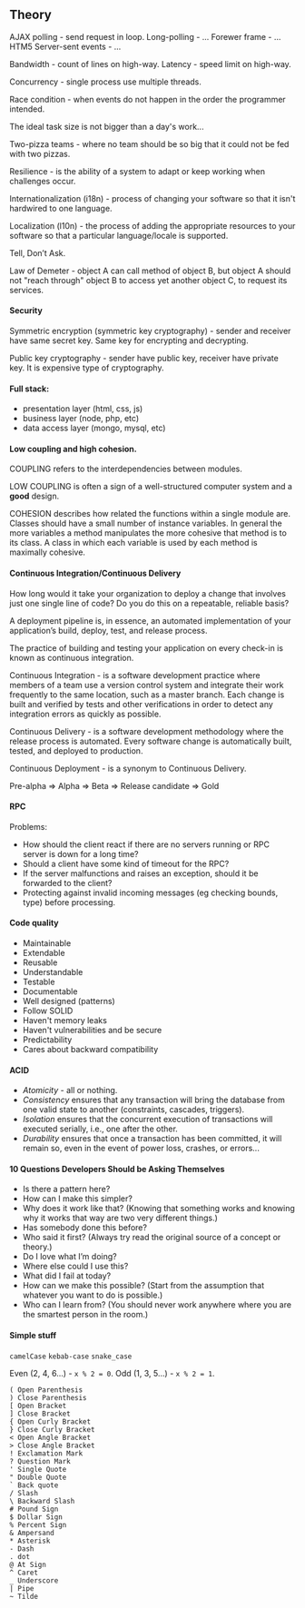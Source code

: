 Theory
-

AJAX polling - send request in loop.
Long-polling - ...
Forewer frame - ...
HTM5 Server-sent events - ...

Bandwidth - count of lines on high-way.
Latency - speed limit on high-way.

Concurrency - single process use multiple threads.

Race condition - when events do not happen in the order the programmer intended.

The ideal task size is not bigger than a day's work...

Two-pizza teams - where no team should be so big that it could not be fed with two pizzas.

Resilience - is the ability of a system to adapt or keep working when challenges occur.

Internationalization (i18n) - process of changing your software so that it isn't hardwired to one language.

Localization (l10n) - the process of adding the appropriate resources to your software so that a particular language/locale is supported.

Tell, Don’t Ask.

Law of Demeter - object A can call method of object B,
but object A should not "reach through" object B to access yet another object C, to request its services.

#### Security

Symmetric encryption (symmetric key cryptography) - sender and receiver have same secret key.
Same key for encrypting and decrypting.

Public key cryptography - sender have public key, receiver have private key.
It is expensive type of cryptography.

#### Full stack:

* presentation layer (html, css, js)
* business layer (node, php, etc)
* data access layer (mongo, mysql, etc)

#### Low coupling and high cohesion.

COUPLING refers to the interdependencies between modules.

LOW COUPLING is often a sign of a well-structured computer system and a **good** design.

COHESION describes how related the functions within a single module are.
<br>
Classes should have a small number of instance variables.
In general the more variables a method manipulates the more cohesive that method is to its class.
A class in which each variable is used by each method is maximally cohesive.

#### Continuous Integration/Continuous Delivery

How long would it take your organization to deploy a change that involves just one single line of code?
Do you do this on a repeatable, reliable basis?

A deployment pipeline is, in essence, an automated implementation of your application’s
build, deploy, test, and release process.

The practice of building and testing your application on every check-in
is known as continuous integration.

Continuous Integration - is a software development practice
where members of a team use a version control system and integrate their work frequently to the same location,
such as a master branch.
Each change is built and verified by tests and other verifications
in order to detect any integration errors as quickly as possible.

Continuous Delivery - is a software development methodology where the release process is automated.
Every software change is automatically built, tested, and deployed to production.

Continuous Deployment - is a synonym to Continuous Delivery.

Pre-alpha ⇒ Alpha ⇒ Beta ⇒ Release candidate ⇒ Gold

#### RPC

Problems:

* How should the client react if there are no servers running or RPC server is down for a long time?
* Should a client have some kind of timeout for the RPC?
* If the server malfunctions and raises an exception, should it be forwarded to the client?
* Protecting against invalid incoming messages (eg checking bounds, type) before processing.

#### Code quality

* Maintainable
* Extendable
* Reusable
* Understandable
* Testable
* Documentable
* Well designed (patterns)
* Follow SOLID
* Haven't memory leaks
* Haven't vulnerabilities and be secure
* Predictability
* Cares about backward compatibility

#### ACID

<ul>
    <li><i>Atomicity</i> - all or nothing.</li>
    <li><i>Consistency</i> ensures that any transaction will bring the database from one valid state to another (constraints, cascades, triggers).</li>
    <li><i>Isolation</i> ensures that the concurrent execution of transactions will executed serially, i.e., one after the other.</li>
    <li><i>Durability</i> ensures that once a transaction has been committed, it will remain so, even in the event of power loss, crashes, or errors...</li>
</ul>

#### 10 Questions Developers Should be Asking Themselves

* Is there a pattern here?
* How can I make this simpler?
* Why does it work like that?
  (Knowing that something works and knowing why it works that way are two very  different things.)
* Has somebody done this before?
* Who said it first?
  (Always try read the original source of a concept or theory.)
* Do I love what I’m doing?
* Where else could I use this?
* What did I fail at today?
* How can we make this possible?
  (Start from the assumption that whatever you want to do is possible.)
* Who can I learn from?
  (You should never work anywhere where you are the smartest person in the room.)

#### Simple stuff

`camelCase`
`kebab-case`
`snake_case`

Even (2, 4, 6...) - `x % 2 = 0`.
Odd (1, 3, 5...) - `x % 2 = 1`.

````
( Open Parenthesis
) Close Parenthesis
[ Open Bracket
] Close Bracket
{ Open Curly Bracket
} Close Curly Bracket
< Open Angle Bracket
> Close Angle Bracket
! Exclamation Mark
? Question Mark
' Single Quote
" Double Quote
` Back quote
/ Slash
\ Backward Slash
# Pound Sign
$ Dollar Sign
% Percent Sign
& Ampersand
* Asterisk
- Dash
. dot
@ At Sign
^ Caret
_ Underscore
| Pipe
~ Tilde
````
